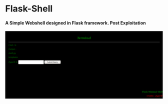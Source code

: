 # Flask-Shell

<h4> A Simple Webshell designed in Flask framework. Post Exploitation</h4>


![Test Image 1](shell.png)
